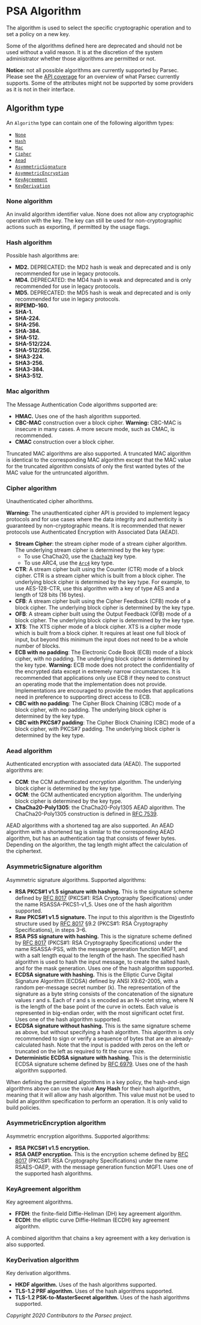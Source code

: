 # PSA Algorithm

The algorithm is used to select the specific cryptographic operation and to set a policy on a new
key.

Some of the algorithms defined here are deprecated and should not be used without a valid reason. It
is at the discretion of the system administrator whether those algorithms are permitted or not.

**Notice:** not all possible algorithms are currently supported by Parsec. Please see the [API
coverage](service_api_coverage.md) for an overview of what Parsec currently supports. Some of the
attributes might not be supported by some providers as it is not in their interface.

## Algorithm type

An `Algorithm` type can contain one of the following algorithm types:

- [`None`](#none-algorithm)
- [`Hash`](#hash-algorithm)
- [`Mac`](#mac-algorithm)
- [`Cipher`](#cipher-algorithm)
- [`Aead`](#aead-algorithm)
- [`AsymmetricSignature`](#asymmetricsignature-algorithm)
- [`AsymmetricEncryption`](#asymmetricencryption-algorithm)
- [`KeyAgreement`](#keyagreement-algorithm)
- [`KeyDerivation`](#keyderivation-algorithm)

### None algorithm

An invalid algorithm identifier value. None does not allow any cryptographic operation with the key.
The key can still be used for non-cryptographic actions such as exporting, if permitted by the usage
flags.

### Hash algorithm

Possible hash algorithms are:

- **MD2.** DEPRECATED: the MD2 hash is weak and deprecated and is only recommended for use in legacy
   protocols.
- **MD4.** DEPRECATED: the MD4 hash is weak and deprecated and is only recommended for use in legacy
   protocols.
- **MD5.** DEPRECATED: the MD5 hash is weak and deprecated and is only recommended for use in legacy
   protocols.
- **RIPEMD-160.**
- **SHA-1.**
- **SHA-224.**
- **SHA-256.**
- **SHA-384.**
- **SHA-512.**
- **SHA-512/224.**
- **SHA-512/256.**
- **SHA3-224.**
- **SHA3-256.**
- **SHA3-384.**
- **SHA3-512.**

### Mac algorithm

The Message Authentication Code algorithms supported are:

- **HMAC.** Uses one of the hash algorithm supported.
- **CBC-MAC** construction over a block cipher. **Warning:** CBC-MAC is insecure in many cases. A
   more secure mode, such as CMAC, is recommended.
- **CMAC** construction over a block cipher.

Truncated MAC algorithms are also supported. A truncated MAC algorithm is identical to the
corresponding MAC algorithm except that the MAC value for the truncated algorithm consists of only
the first wanted bytes of the MAC value for the untruncated algorithm.

### Cipher algorithm

Unauthenticated cipher alhorithms.

**Warning:** The unauthenticated cipher API is provided to implement legacy protocols and for use
cases where the data integrity and authenticity is guaranteed by non-cryptographic means. It is
recommended that newer protocols use Authenticated Encryption with Associated Data (AEAD).

- **Stream Cipher**: the stream cipher mode of a stream cipher algorithm. The underlying stream
   cipher is determined by the key type:
   - To use ChaCha20, use the [`Chacha20`](psa_key_attributes.md#chacha20-type) key type.
   - To use ARC4, use the [`Arc4`](psa_key_attributes.md#arc4-type) key type.
- **CTR**: A stream cipher built using the Counter (CTR) mode of a block cipher. CTR is a stream
   cipher which is built from a block cipher. The underlying block cipher is determined by the key
   type. For example, to use AES-128-CTR, use this algorithm with a key of type AES and a length of
   128 bits (16 bytes).
- **CFB**: A stream cipher built using the Cipher Feedback (CFB) mode of a block cipher. The
   underlying block cipher is determined by the key type.
- **OFB**: A stream cipher built using the Output Feedback (OFB) mode of a block cipher. The
   underlying block cipher is determined by the key type.
- **XTS**: The XTS cipher mode of a block cipher. XTS is a cipher mode which is built from a block
   cipher. It requires at least one full block of input, but beyond this minimum the input does not
   need to be a whole number of blocks.
- **ECB with no padding**: The Electronic Code Book (ECB) mode of a block cipher, with no padding.
   The underlying block cipher is determined by the key type. **Warning:** ECB mode does not protect
   the confidentiality of the encrypted data except in extremely narrow circumstances. It is
   recommended that applications only use ECB if they need to construct an operating mode that the
   implementation does not provide. Implementations are encouraged to provide the modes that
   applications need in preference to supporting direct access to ECB.
- **CBC with no padding**: The Cipher Block Chaining (CBC) mode of a block cipher, with no padding.
   The underlying block cipher is determined by the key type.
- **CBC with PKCS#7 padding**: The Cipher Block Chaining (CBC) mode of a block cipher, with PKCS#7
   padding. The underlying block cipher is determined by the key type.

### Aead algorithm

Authenticated encryption with associated data (AEAD). The supported algorithms are:

- **CCM**: the CCM authenticated encryption algorithm. The underlying block cipher is determined by
   the key type.
- **GCM**: the GCM authenticated encryption algorithm. The underlying block cipher is determined by
   the key type.
- **ChaCha20-Poly1305**: the ChaCha20-Poly1305 AEAD algorithm. The ChaCha20-Poly1305 construction is
   defined in [RFC 7539](https://tools.ietf.org/html/rfc7539.html).

AEAD algorithms with a shortened tag are also supported. An AEAD algorithm with a shortened tag is
similar to the corresponding AEAD algorithm, but has an authentication tag that consists of fewer
bytes. Depending on the algorithm, the tag length might affect the calculation of the ciphertext.

### AsymmetricSignature algorithm

Asymmetric signature algorithms. Supported algorithms:

- **RSA PKCS#1 v1.5 signature with hashing.** This is the signature scheme defined by [RFC
   8017](https://tools.ietf.org/html/rfc8017.html) (PKCS#1: RSA Cryptography Specifications) under
   the name RSASSA-PKCS1-v1_5. Uses one of the hash algorithm supported.
- **Raw PKCS#1 v1.5 signature.** The input to this algorithm is the DigestInfo structure used by
   [RFC 8017](https://tools.ietf.org/html/rfc8017.html) §9.2 (PKCS#1: RSA Cryptography
   Specifications), in steps 3–6.
- **RSA PSS signature with hashing.** This is the signature scheme defined by [RFC
   8017](https://tools.ietf.org/html/rfc8017.html) (PKCS#1: RSA Cryptography Specifications) under
   the name RSASSA-PSS, with the message generation function MGF1, and with a salt length equal to
   the length of the hash. The specified hash algorithm is used to hash the input message, to create
   the salted hash, and for the mask generation. Uses one of the hash algorithm supported.
- **ECDSA signature with hashing.** This is the Elliptic Curve Digital Signature Algorithm (ECDSA)
   defined by ANSI X9.62-2005, with a random per-message secret number (k). The representation of
   the signature as a byte string consists of the concatenation of the signature values r and s.
   Each of r and s is encoded as an N-octet string, where N is the length of the base point of the
   curve in octets. Each value is represented in big-endian order, with the most significant octet
   first. Uses one of the hash algorithm supported.
- **ECDSA signature without hashing.** This is the same signature scheme as above, but without
   specifying a hash algorithm. This algorithm is only recommended to sign or verify a sequence of
   bytes that are an already-calculated hash. Note that the input is padded with zeros on the left
   or truncated on the left as required to fit the curve size.
- **Deterministic ECDSA signature with hashing.** This is the deterministic ECDSA signature scheme
   defined by [RFC 6979](https://tools.ietf.org/html/rfc6979.html). Uses one of the hash algorithm
   supported.

When defining the permitted algorithms in a key policy, the hash-and-sign algorithms above can use
the value **Any Hash** for their hash algorithm, meaning that it will allow any hash algorithm. This
value must not be used to build an algorithm specification to perform an operation. It is only valid
to build policies.

### AsymmetricEncryption algorithm

Asymmetric encryption algorithms. Supported algorithms:

- **RSA PKCS#1 v1.5 encryption.**
- **RSA OAEP encryption.** This is the encryption scheme defined by [RFC
   8017](https://tools.ietf.org/html/rfc6979.html) (PKCS#1: RSA Cryptography Specifications) under
   the name RSAES-OAEP, with the message generation function MGF1. Uses one of the supported hash
   algorithms.

### KeyAgreement algorithm

Key agreement algorithms.

- **FFDH**: the finite-field Diffie-Hellman (DH) key agreement algorithm.
- **ECDH**: the elliptic curve Diffie-Hellman (ECDH) key agreement algorithm.

A combined algorithm that chains a key agreement with a key derivation is also supported.

### KeyDerivation algorithm

Key derivation algorithms.

- **HKDF algorithm.** Uses of the hash algorithms supported.
- **TLS-1.2 PRF algorithm.** Uses of the hash algorithms supported.
- **TLS-1.2 PSK-to-MasterSecret algorithm.** Uses of the hash algorithms supported.

*Copyright 2020 Contributors to the Parsec project.*
